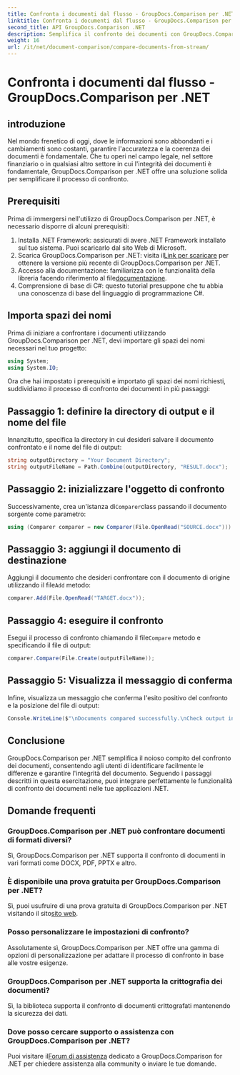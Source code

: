 ```yaml
---
title: Confronta i documenti dal flusso - GroupDocs.Comparison per .NET
linktitle: Confronta i documenti dal flusso - GroupDocs.Comparison per .NET
second_title: API GroupDocs.Comparison .NET
description: Semplifica il confronto dei documenti con GroupDocs.Comparison per .NET. Confronta i documenti senza sforzo e garantisci la precisione tra i file.
weight: 16
url: /it/net/document-comparison/compare-documents-from-stream/
---
```


# Confronta i documenti dal flusso - GroupDocs.Comparison per .NET

## introduzione
Nel mondo frenetico di oggi, dove le informazioni sono abbondanti e i cambiamenti sono costanti, garantire l'accuratezza e la coerenza dei documenti è fondamentale. Che tu operi nel campo legale, nel settore finanziario o in qualsiasi altro settore in cui l'integrità dei documenti è fondamentale, GroupDocs.Comparison per .NET offre una soluzione solida per semplificare il processo di confronto.
## Prerequisiti
Prima di immergersi nell'utilizzo di GroupDocs.Comparison per .NET, è necessario disporre di alcuni prerequisiti:
1. Installa .NET Framework: assicurati di avere .NET Framework installato sul tuo sistema. Puoi scaricarlo dal sito Web di Microsoft.
2.  Scarica GroupDocs.Comparison per .NET: visita il[Link per scaricare](https://releases.groupdocs.com/comparison/net/) per ottenere la versione più recente di GroupDocs.Comparison per .NET.
3.  Accesso alla documentazione: familiarizza con le funzionalità della libreria facendo riferimento al file[documentazione](https://tutorials.groupdocs.com/comparison/net/).
4. Comprensione di base di C#: questo tutorial presuppone che tu abbia una conoscenza di base del linguaggio di programmazione C#.

## Importa spazi dei nomi
Prima di iniziare a confrontare i documenti utilizzando GroupDocs.Comparison per .NET, devi importare gli spazi dei nomi necessari nel tuo progetto:
```csharp
using System;
using System.IO;
```
Ora che hai impostato i prerequisiti e importato gli spazi dei nomi richiesti, suddividiamo il processo di confronto dei documenti in più passaggi:
## Passaggio 1: definire la directory di output e il nome del file
Innanzitutto, specifica la directory in cui desideri salvare il documento confrontato e il nome del file di output:
```csharp
string outputDirectory = "Your Document Directory";
string outputFileName = Path.Combine(outputDirectory, "RESULT.docx");
```
## Passaggio 2: inizializzare l'oggetto di confronto
 Successivamente, crea un'istanza di`Comparer`class passando il documento sorgente come parametro:
```csharp
using (Comparer comparer = new Comparer(File.OpenRead("SOURCE.docx")))
```
## Passaggio 3: aggiungi il documento di destinazione
 Aggiungi il documento che desideri confrontare con il documento di origine utilizzando il file`Add` metodo:
```csharp
comparer.Add(File.OpenRead("TARGET.docx"));
```
## Passaggio 4: eseguire il confronto
 Esegui il processo di confronto chiamando il file`Compare` metodo e specificando il file di output:
```csharp
comparer.Compare(File.Create(outputFileName));
```
## Passaggio 5: Visualizza il messaggio di conferma
Infine, visualizza un messaggio che conferma l'esito positivo del confronto e la posizione del file di output:
```csharp
Console.WriteLine($"\nDocuments compared successfully.\nCheck output in {outputDirectory}.");
```

## Conclusione
GroupDocs.Comparison per .NET semplifica il noioso compito del confronto dei documenti, consentendo agli utenti di identificare facilmente le differenze e garantire l'integrità del documento. Seguendo i passaggi descritti in questa esercitazione, puoi integrare perfettamente le funzionalità di confronto dei documenti nelle tue applicazioni .NET.
## Domande frequenti
### GroupDocs.Comparison per .NET può confrontare documenti di formati diversi?
Sì, GroupDocs.Comparison per .NET supporta il confronto di documenti in vari formati come DOCX, PDF, PPTX e altro.
### È disponibile una prova gratuita per GroupDocs.Comparison per .NET?
 Sì, puoi usufruire di una prova gratuita di GroupDocs.Comparison per .NET visitando il sito[sito web](https://releases.groupdocs.com/).
### Posso personalizzare le impostazioni di confronto?
Assolutamente sì, GroupDocs.Comparison per .NET offre una gamma di opzioni di personalizzazione per adattare il processo di confronto in base alle vostre esigenze.
### GroupDocs.Comparison per .NET supporta la crittografia dei documenti?
Sì, la biblioteca supporta il confronto di documenti crittografati mantenendo la sicurezza dei dati.
### Dove posso cercare supporto o assistenza con GroupDocs.Comparison per .NET?
 Puoi visitare il[Forum di assistenza](https://forum.groupdocs.com/c/comparison/12) dedicato a GroupDocs.Comparison for .NET per chiedere assistenza alla community o inviare le tue domande.